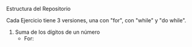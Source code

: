 Estructura del Repositorio 

Cada Ejercicio tiene 3 versiones, una con "for", con "while" y "do while".

1. Suma de los dígitos de un número
   - For:



